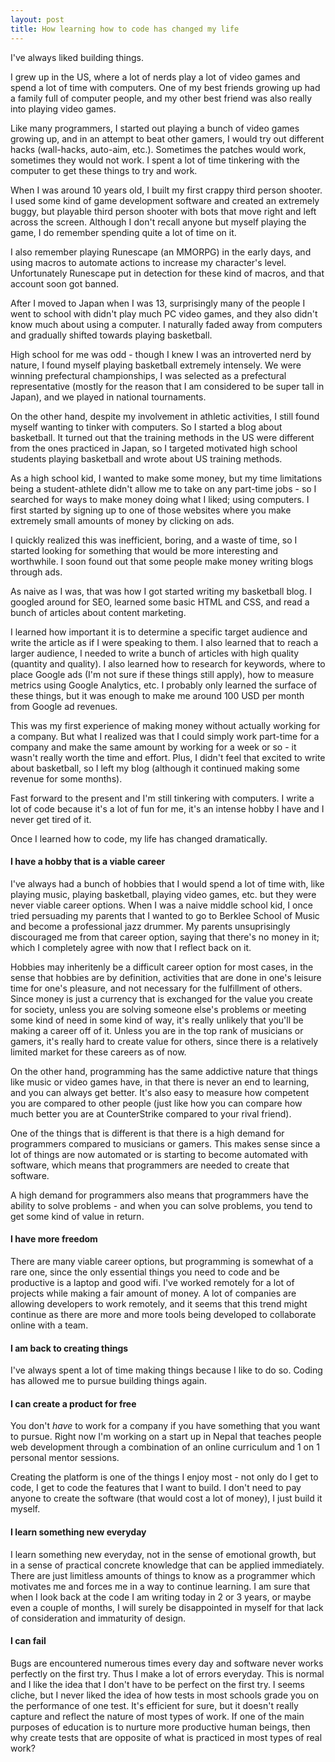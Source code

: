 ```yaml
---
layout: post
title: How learning how to code has changed my life
---
```


I've always liked building things.

I grew up in the US, where a lot of nerds play a lot of video games and spend a lot of time with computers. One of my best friends growing up had a family full of computer people, and my other best friend was also really into playing video games.

Like many programmers, I started out playing a bunch of video games growing up, and in an attempt to beat other gamers, I would try out different hacks (wall-hacks, auto-aim, etc.). Sometimes the patches would work, sometimes they would not work. I spent a lot of time tinkering with the computer to get these things to try and work.

When I was around 10 years old, I built my first crappy third person shooter. I used some kind of game development software and created an extremely buggy, but playable third person shooter with bots that move right and left across the screen. Although I don't recall anyone but myself playing the game, I do remember spending quite a lot of time on it. 

I also remember playing Runescape (an MMORPG) in the early days, and using macros to automate actions to increase my character's level. Unfortunately Runescape put in detection for these kind of macros, and that account soon got banned.

After I moved to Japan when I was 13, surprisingly many of the people I went to school with didn't play much PC video games, and they also didn't know much about using a computer. I naturally faded away from computers and gradually shifted towards playing basketball.

High school for me was odd - though I knew I was an introverted nerd by nature, I found myself playing basketball extremely intensely. We were winning prefectural championships, I was selected as a prefectural representative (mostly for the reason that I am considered to be super tall in Japan), and we played in national tournaments. 

On the other hand, despite my involvement in athletic activities, I still found myself wanting to tinker with computers. So I started a blog about basketball. It turned out that the training methods in the US were different from the ones practiced in Japan, so I targeted motivated high school students playing basketball and wrote about US training methods.

As a high school kid, I wanted to make some money, but my time limitations being a student-athlete didn't allow me to take on any part-time jobs - so I searched for ways to make money doing what I liked; using computers. I first started by signing up to one of those websites where you make extremely small amounts of money by clicking on ads.

I quickly realized this was inefficient, boring, and a waste of time, so I started looking for something that would be more interesting and worthwhile. I soon found out that some people make money writing blogs through ads.

As naive as I was, that was how I got started writing my basketball blog. I googled around for SEO, learned some basic HTML and CSS, and read a bunch of articles about content marketing.

I learned how important it is to determine a specific target audience and write the article as if I were speaking to them. I also learned that to reach a larger audience, I needed to write a bunch of articles with high quality (quantity and quality). I also learned how to research for keywords, where to place Google ads (I'm not sure if these things still apply), how to measure metrics using Google Analytics, etc. I probably only learned the surface of these things, but it was enough to make me around 100 USD per month from Google ad revenues. 

This was my first experience of making money without actually working for a company. But what I realized was that I could simply work part-time for a company and make the same amount by working for a week or so - it wasn't really worth the time and effort. Plus, I didn't feel that excited to write about basketball, so I left my blog (although it continued making some revenue for some months).

Fast forward to the present and I'm still tinkering with computers. I write a lot of code because it's a lot of fun for me, it's an intense hobby I have and I never get tired of it.

Once I learned how to code, my life has changed dramatically.

#### I have a hobby that is a viable career

I've always had a bunch of hobbies that I would spend a lot of time with, like playing music, playing basketball, playing video games, etc. but they were never viable career options. When I was a naive middle school kid, I once tried persuading my parents that I wanted to go to Berklee School of Music and become a professional jazz drummer. My parents unsuprisingly discouraged me from that career option, saying that there's no money in it; which I completely agree with now that I reflect back on it.

Hobbies may inheritenly be a difficult career option for most cases, in the sense that hobbies are by definition, activities that are done in one's leisure time for one's pleasure, and not necessary for the fulfillment of others. Since money is just a currency that is exchanged for the value you create for society, unless you are solving someone else's problems or meeting some kind of need in some kind of way, it's really unlikely that you'll be making a career off of it. Unless you are in the top rank of musicians or gamers, it's really hard to create value for others, since there is a relatively limited market for these careers as of now.

On the other hand, programming has the same addictive nature that things like music or video games have, in that there is never an end to learning, and you can always get better. It's also easy to measure how competent you are compared to other people (just like how you can compare how much better you are at CounterStrike compared to your rival friend).

One of the things that is different is that there is a high demand for programmers compared to musicians or gamers. This makes sense since a lot of things are now automated or is starting to become automated with software, which means that programmers are needed to create that software.

A high demand for programmers also means that programmers have the ability to solve problems - and when you can solve problems, you tend to get some kind of value in return.

#### I have more freedom

There are many viable career options, but programming is somewhat of a rare one, since the only essential things you need to code and be productive is a laptop and good wifi. I've worked remotely for a lot of projects while making a fair amount of money. A lot of companies are allowing developers to work remotely, and it seems that this trend might continue as there are more and more tools being developed to collaborate online with a team.

#### I am back to creating things

I've always spent a lot of time making things because I like to do so. Coding has allowed me to pursue building things again.

#### I can create a product for free

You don't *have* to work for a company if you have something that you want to pursue. Right now I'm working on a start up in Nepal that teaches people web development through a combination of an online curriculum and 1 on 1 personal mentor sessions.

Creating the platform is one of the things I enjoy most - not only do I get to code, I get to code the features that I want to build. I don't need to pay anyone to create the software (that would cost a lot of money), I just build it myself. 

#### I learn something new everyday

I learn something new everyday, not in the sense of emotional growth, but in a sense of practical concrete knowledge that can be applied immediately. There are just limitless amounts of things to know as a programmer which motivates me and forces me in a way to continue learning. I am sure that when I look back at the code I am writing today in 2 or 3 years, or maybe even a couple of months, I will surely be disappointed in myself for that lack of consideration and immaturity of design.

#### I can fail

Bugs are encountered numerous times every day and software never works perfectly on the first try. Thus I make a lot of errors everyday. This is normal and I like the idea that I don't have to be perfect on the first try. I seems cliche, but I never liked the idea of how tests in most schools grade you on the performance of one test. It's efficient for sure, but it doesn't really capture and reflect the nature of most types of work. If one of the main purposes of education is to nurture more productive human beings, then why create tests that are opposite of what is practiced in most types of real work?



















